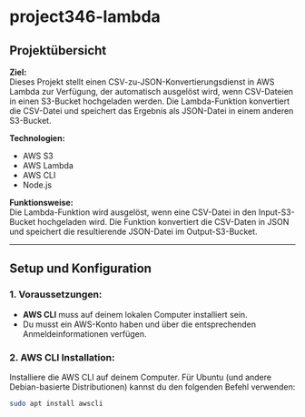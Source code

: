 # project346-lambda

## Projektübersicht
**Ziel:**  
Dieses Projekt stellt einen CSV-zu-JSON-Konvertierungsdienst in AWS Lambda zur Verfügung, der automatisch ausgelöst wird, wenn CSV-Dateien in einen S3-Bucket hochgeladen werden. Die Lambda-Funktion konvertiert die CSV-Datei und speichert das Ergebnis als JSON-Datei in einem anderen S3-Bucket.

**Technologien:**
- AWS S3
- AWS Lambda
- AWS CLI
- Node.js

**Funktionsweise:**  
Die Lambda-Funktion wird ausgelöst, wenn eine CSV-Datei in den Input-S3-Bucket hochgeladen wird. Die Funktion konvertiert die CSV-Daten in JSON und speichert die resultierende JSON-Datei im Output-S3-Bucket.

---

## Setup und Konfiguration

### 1. **Voraussetzungen:**
- **AWS CLI** muss auf deinem lokalen Computer installiert sein.
- Du musst ein AWS-Konto haben und über die entsprechenden Anmeldeinformationen verfügen.

### 2. **AWS CLI Installation:**
Installiere die AWS CLI auf deinem Computer. Für Ubuntu (und andere Debian-basierte Distributionen) kannst du den folgenden Befehl verwenden:
```bash
sudo apt install awscli

